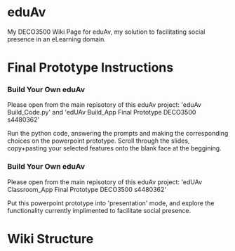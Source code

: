 # eduAv
My DECO3500 Wiki Page for eduAv, my solution to facilitating social presence in an eLearning domain.

# Final Prototype Instructions
### Build Your Own eduAv
Please open from the main repisotory of this eduAv project:
  'eduAv Build_Code.py' and 'edUAv Build_App Final Prototype DECO3500 s4480362'

Run the python code, answering the prompts and making the corresponding choices on the powerpoint prototype.
Scroll through the slides, copy+pasting your selected features onto the blank face at the beggining.

### Build Your Own eduAv
Please open from the main repisotory of this eduAv project:
  'edUAv Classroom_App Final Prototype DECO3500 s4480362'

Put this powerpoint prototype into 'presentation' mode, and explore the functionality currently implimented to facilitate social presence.

# Wiki Structure
